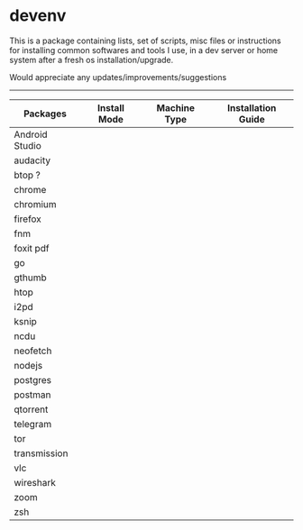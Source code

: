 # devenv
This is a package containing lists, set of scripts, misc files or instructions for installing common softwares and tools I use, in a dev server or home system after a fresh os installation/upgrade.

Would appreciate any updates/improvements/suggestions

---

| Packages | Install Mode | Machine Type| Installation Guide |
| --- | --- | --- | --- |
| Android Studio |  |  |  |
| audacity | | | |
| btop ? | | |  |
| chrome | | | |
| chromium | | | |
| firefox | | | |
| fnm |  |  |  |
| foxit pdf | | | |
| go |  |  |  |
| gthumb | | | |
| htop  |  |  |  |
| i2pd | | | |
| ksnip | | | |
| ncdu |  |  |  |
| neofetch |  |  |  |
| nodejs |  |  |  |
| postgres  |  |  |  |
| postman | | | |
| qtorrent | | | |
| telegram | | | |
| tor | | | |
| transmission | | | |
| vlc | | | |
| wireshark | | | |
| zoom | | | |
| zsh |  |  |  |
